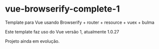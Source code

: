 # vue-browserify-complete-1
Template para Vue usando Browserify + router + resource + vuex + bulma

Este template faz uso do Vue versão 1, atualmente 1.0.27

Projeto ainda em evolução.
